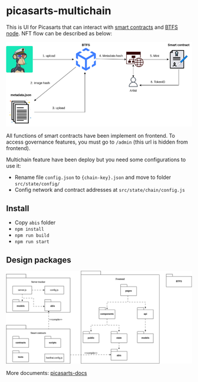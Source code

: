 # picasarts-multichain

This is UI for Picasarts that can interact with [smart contracts](https://github.com/neitdung/picasarts-docs/blob/main/docs/contract.md) and [BTFS node](https://github.com/neitdung/picasarts-docs/blob/main/docs/btfs.md). NFT flow can be described as below:

![NFT flow](https://raw.githubusercontent.com/neitdung/picasarts-docs/main/imgs/nft-fl.png)

All functions of smart contracts have been implement on frontend. To access governance features, you must go to ```/admin``` (this url is hidden from frontend).

Multichain feature have been deploy but you need some configurations to use it:
- Rename file ```config.json``` to ```{chain-key}.json``` and move to folder ```src/state/config/```
- Config network and contract addresses at ```src/state/chain/config.js```

## Install
- Copy ```abis``` folder
- ```npm install```
- ```npm run build```
- ```npm run start```

## Design packages

![Pks design](https://raw.githubusercontent.com/neitdung/picasarts-docs/main/imgs/pkgs.png)

More documents: [picasarts-docs](https://github.com/neitdung/picasarts-docs)
